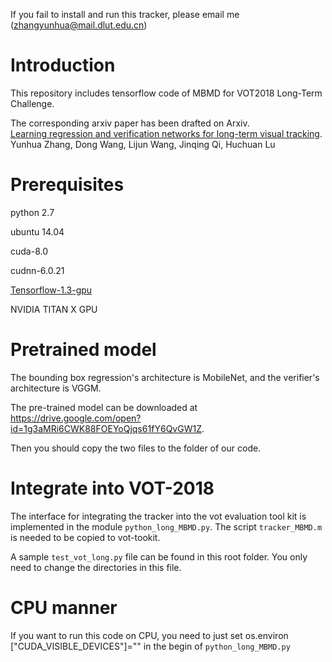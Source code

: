 If you fail to install and run this tracker, please email me (<zhangyunhua@mail.dlut.edu.cn>)

# Introduction

This repository includes tensorflow code of MBMD for VOT2018 Long-Term Challenge. 

The corresponding arxiv paper has been drafted on Arxiv.  
[Learning regression and verification networks for long-term visual tracking](https://arxiv.org/abs/1809.04320).  
Yunhua Zhang, Dong Wang, Lijun Wang, Jinqing Qi, Huchuan Lu

# Prerequisites

python 2.7

ubuntu 14.04

cuda-8.0

cudnn-6.0.21

[Tensorflow-1.3-gpu](https://mirrors.tuna.tsinghua.edu.cn/tensorflow/linux/gpu/tensorflow_gpu-1.3.0rc0-cp27-none-linux_x86_64.whl)

NVIDIA TITAN X GPU



# Pretrained model

The bounding box regression's architecture is MobileNet, and the verifier's architecture is VGGM. 

The pre-trained model can be downloaded at https://drive.google.com/open?id=1g3aMRi6CWK88FOEYoQjqs61fY6QvGW1Z. 

Then you should copy the two files to the folder of our code. 



# Integrate into VOT-2018

The interface for integrating the tracker into the vot evaluation tool kit is implemented in the module `python_long_MBMD.py`. The script `tracker_MBMD.m` is needed to be copied to vot-tookit. 

A sample `test_vot_long.py` file can be found in this root folder. You only need to change the directories in this file. 



# CPU manner
If you want to run this code on CPU, you need to just set os.environ \["CUDA_VISIBLE_DEVICES"\]="" in the begin of `python_long_MBMD.py`

